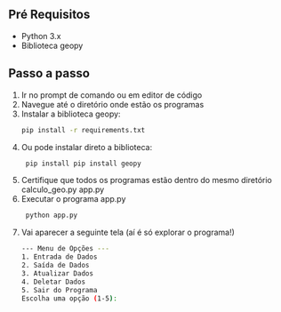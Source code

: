## Pré Requisitos

- Python 3.x
- Biblioteca geopy

## Passo a passo

1. Ir no prompt de comando ou em editor de código
2. Navegue até o diretório onde estão os programas 
3. Instalar a biblioteca geopy:
    ```sh
    pip install -r requirements.txt
    ```
4. Ou pode instalar direto a biblioteca:
   ```sh
    pip install pip install geopy
    ```
5. Certifique que todos os programas estão dentro do mesmo diretório
   calculo_geo.py
   app.py
6. Executar o programa app.py
   ```sh
    python app.py
    ```
7. Vai aparecer a seguinte tela (aí é só explorar o programa!)
      ```sh
    --- Menu de Opções ---
    1. Entrada de Dados
    2. Saída de Dados
    3. Atualizar Dados
    4. Deletar Dados
    5. Sair do Programa
    Escolha uma opção (1-5): 
    ```


